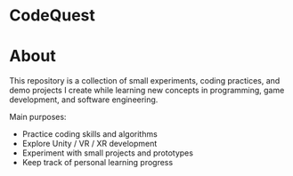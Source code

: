 # CodeQuest
# About

This repository is a collection of small experiments, coding practices, and demo projects I create while learning new concepts in programming, game development, and software engineering.

Main purposes:

- Practice coding skills and algorithms
- Explore Unity / VR / XR development
- Experiment with small projects and prototypes
- Keep track of personal learning progress
